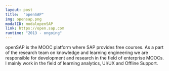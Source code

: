 ```yaml
---
layout: post
title:  "openSAP"
img: opensap.png
modalID: modalopenSAP
link: https://open.sap.com
runtime: "2013 - ongoing"
---
```

openSAP is the MOOC platform where SAP provides free courses. As a part of the research team on knowledge and learning engineering we are responsible for development and research in the field of enterprise MOOCs. I mainly work in the field of learning analytics, UI/UX and Offline Support.
